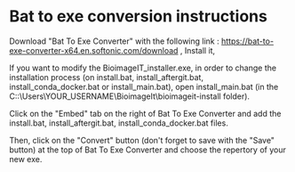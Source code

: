 # Bat to exe conversion instructions
Download "Bat To Exe Converter" with the following link : https://bat-to-exe-converter-x64.en.softonic.com/download ,
Install it,

If you want to modify the BioimageIT_installer.exe, in order to change the installation process (on install.bat, install_aftergit.bat, install_conda_docker.bat or install_main.bat), open install_main.bat (in the C::\\Users\YOUR_USERNAME\BioimageIt\bioimageit-install folder).

Click on the "Embed" tab on the right of Bat To Exe Converter and add the install.bat, install_aftergit.bat, install_conda_docker.bat files.

Then, click on the "Convert" button (don't forget to save with the "Save" button)  at the top of Bat To Exe Converter and choose the repertory of your new exe.


